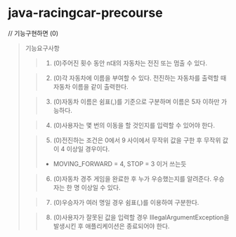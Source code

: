 # java-racingcar-precourse

// 기능구현하면 (0)

> 기능요구사항 <br/>
>> 1. (0)주어진 횟수 동안 n대의 자동차는 전진 또는 멈출 수 있다.
>
>> 2. (0)각 자동차에 이름을 부여할 수 있다. 전진하는 자동차를 출력할 때 자동차 이름을 같이 출력한다. 
>
>> 3. (0)자동차 이름은 쉼표(,)를 기준으로 구분하며 이름은 5자 이하만 가능하다. 
>
>> 4. (0)사용자는 몇 번의 이동을 할 것인지를 입력할 수 있어야 한다.
>
>> 5. (0)전진하는 조건은 0에서 9 사이에서 무작위 값을 구한 후 무작위 값이 4 이상일 경우이다.
>> - MOVING_FORWARD = 4, STOP = 3 이거 쓰는듯
>
>> 6. (0)자동차 경주 게임을 완료한 후 누가 우승했는지를 알려준다. 우승자는 한 명 이상일 수 있다. 
>>
> 
>> 7. (0)우승자가 여러 명일 경우 쉼표(,)를 이용하여 구분한다. 
>
>> 8. (0)사용자가 잘못된 값을 입력할 경우 IllegalArgumentException을 발생시킨 후 애플리케이션은 종료되어야 한다.

